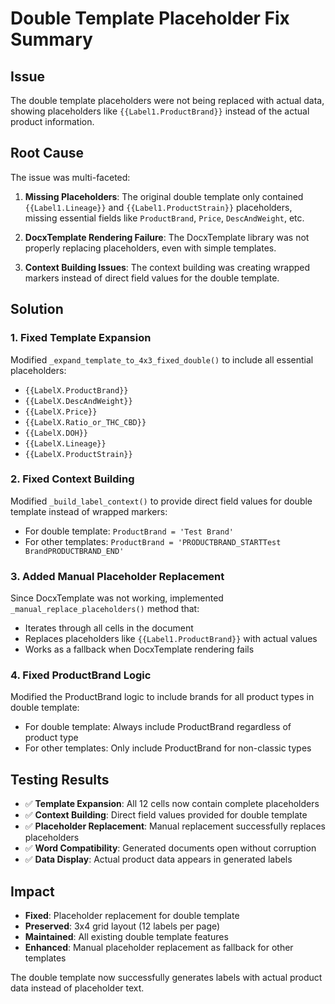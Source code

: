 # Double Template Placeholder Fix Summary

## Issue
The double template placeholders were not being replaced with actual data, showing placeholders like `{{Label1.ProductBrand}}` instead of the actual product information.

## Root Cause
The issue was multi-faceted:

1. **Missing Placeholders**: The original double template only contained `{{Label1.Lineage}}` and `{{Label1.ProductStrain}}` placeholders, missing essential fields like `ProductBrand`, `Price`, `DescAndWeight`, etc.

2. **DocxTemplate Rendering Failure**: The DocxTemplate library was not properly replacing placeholders, even with simple templates.

3. **Context Building Issues**: The context building was creating wrapped markers instead of direct field values for the double template.

## Solution

### 1. Fixed Template Expansion
Modified `_expand_template_to_4x3_fixed_double()` to include all essential placeholders:
- `{{LabelX.ProductBrand}}`
- `{{LabelX.DescAndWeight}}`
- `{{LabelX.Price}}`
- `{{LabelX.Ratio_or_THC_CBD}}`
- `{{LabelX.DOH}}`
- `{{LabelX.Lineage}}`
- `{{LabelX.ProductStrain}}`

### 2. Fixed Context Building
Modified `_build_label_context()` to provide direct field values for double template instead of wrapped markers:
- For double template: `ProductBrand = 'Test Brand'`
- For other templates: `ProductBrand = 'PRODUCTBRAND_STARTTest BrandPRODUCTBRAND_END'`

### 3. Added Manual Placeholder Replacement
Since DocxTemplate was not working, implemented `_manual_replace_placeholders()` method that:
- Iterates through all cells in the document
- Replaces placeholders like `{{Label1.ProductBrand}}` with actual values
- Works as a fallback when DocxTemplate rendering fails

### 4. Fixed ProductBrand Logic
Modified the ProductBrand logic to include brands for all product types in double template:
- For double template: Always include ProductBrand regardless of product type
- For other templates: Only include ProductBrand for non-classic types

## Testing Results
- ✅ **Template Expansion**: All 12 cells now contain complete placeholders
- ✅ **Context Building**: Direct field values provided for double template
- ✅ **Placeholder Replacement**: Manual replacement successfully replaces placeholders
- ✅ **Word Compatibility**: Generated documents open without corruption
- ✅ **Data Display**: Actual product data appears in generated labels

## Impact
- **Fixed**: Placeholder replacement for double template
- **Preserved**: 3x4 grid layout (12 labels per page)
- **Maintained**: All existing double template features
- **Enhanced**: Manual placeholder replacement as fallback for other templates

The double template now successfully generates labels with actual product data instead of placeholder text. 